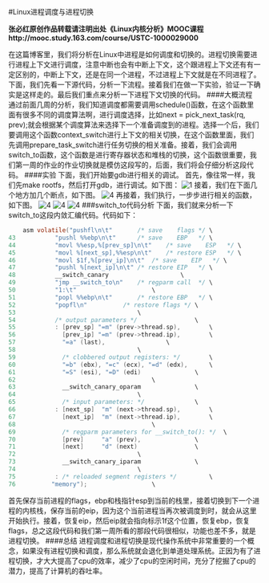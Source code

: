 #Linux进程调度与进程切换

**张必红原创作品转载请注明出处《Linux内核分析》MOOC课程http://mooc.study.163.com/course/USTC-1000029000**

在这篇博客里，我们将分析在Linux中进程是如何调度和切换的。进程切换需要进行进程上下文进行调度，注意中断也会有中断上下文，这个跟进程上下文还有有一定区别的，中断上下文，还是在同一个进程，不过进程上下文就是在不同进程了。下面，我们先看一下源代码，分析一下流程。接着我们在做一下实验，验证一下确实是这样走的。最后我们重点来分析一下进程下文切换的代码。
####大概流程
通过前面几周的分析，我们知道调度都需要调用schedule()函数，在这个函数里面有很多不同的调度算法啊，进行调度选择，比如next = pick_next_task(rq, prev);就会根据某个调度算法来选择下一个准备调度到的进程。选择一个后，我们要调用这个函数context_switch进行上下文的相关切换，在这个函数里面，我们先调用prepare_task_switch进行任务切换的相关准备。接着，我们会调用switch_to函数，这个函数是进行寄存器状态和堆栈的切换，这个函数很重要，我们第一周的作业的作业切换就是模仿这段写的，后面，我们将会仔细分析这段代码。
####实验
下面，我们开始要gdb进行相关的调试。
首先，像往常一样，我们先make rootfs，然后打开gdb，进行调试。如下图：
![1](https://github.com/zbh24/LinuxCourseBlog/blob/master/eighth/1.png)
接着，我们在下面几个地方加几个断点，如下图。
![4](https://github.com/zbh24/LinuxCourseBlog/blob/master/eighth/2.png)
再接着，我们执行，一步步进行相关的函数，如下图。
![4](https://github.com/zbh24/LinuxCourseBlog/blob/master/eighth/3.png)
![4](https://github.com/zbh24/LinuxCourseBlog/blob/master/eighth/7.png)
![4](https://github.com/zbh24/LinuxCourseBlog/blob/master/eighth/8.png)
###switch_to代码分析
下面，我们就来分析一下switch_to这段内敛汇编代码。代码如下：
``` C
	asm volatile("pushfl\n\t"		/* save    flags */	\
43		     "pushl %%ebp\n\t"		/* save    EBP   */	\
44		     "movl %%esp,%[prev_sp]\n\t"	/* save    ESP   */ \
45		     "movl %[next_sp],%%esp\n\t"	/* restore ESP   */ \
46		     "movl $1f,%[prev_ip]\n\t"	/* save    EIP   */	\
47		     "pushl %[next_ip]\n\t"	/* restore EIP   */	\
48		     __switch_canary					\
49		     "jmp __switch_to\n"	/* regparm call  */	\
50		     "1:\t"						\
51		     "popl %%ebp\n\t"		/* restore EBP   */	\
52		     "popfl\n"			/* restore flags */	\
53									\
54		     /* output parameters */				\
55		     : [prev_sp] "=m" (prev->thread.sp),		\
56		       [prev_ip] "=m" (prev->thread.ip),		\
57		       "=a" (last),					\
58									\
59		       /* clobbered output registers: */		\
60		       "=b" (ebx), "=c" (ecx), "=d" (edx),		\
61		       "=S" (esi), "=D" (edi)				\
62		       							\
63		       __switch_canary_oparam				\
64									\
65		       /* input parameters: */				\
66		     : [next_sp]  "m" (next->thread.sp),		\
67		       [next_ip]  "m" (next->thread.ip),		\
68		       							\
69		       /* regparm parameters for __switch_to(): */	\
70		       [prev]     "a" (prev),				\
71		       [next]     "d" (next)				\
72									\
73		       __switch_canary_iparam				\
74									\
75		     : /* reloaded segment registers */			\
76			"memory");					\
```
首先保存当前进程的flags，ebp和栈指针esp到当前的栈里，接着切换到下一个进程的内核栈，保存当前的eip，因为这个当前进程当再次被调度到时，就会从这里开始执行。接着，恢复eip，然后eip就会指向标示1f这个位置，恢复ebp，恢复flags，总之这段代码和我们第一周所看的那段代码很相似，功能也差不多，就是进程切换。
####总结
进程调度和进程切换是现代操作系统中非常重要的一个概念，如果没有进程切换和调度，那么系统就会退化到单道处理系统。正因为有了进程切换，才大大提高了cpu的效率，减少了cpu的空闲时间，充分了挖掘了cpu的潜力，提高了计算机的吞吐率。
